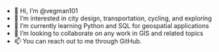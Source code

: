 - 👋 Hi, I’m @vegman101
- 👀 I’m interested in city design, transportation, cycling, and exploring
- 🌱 I’m currently learning Python and SQL for geospatial applications
- 💞️ I’m looking to collaborate on any work in GIS and related topics
- 📫 You can reach out to me through GitHub.

<!---
vegman101/vegman101 is a ✨ special ✨ repository because its `README.md` (this file) appears on your GitHub profile.
You can click the Preview link to take a look at your changes.
--->
